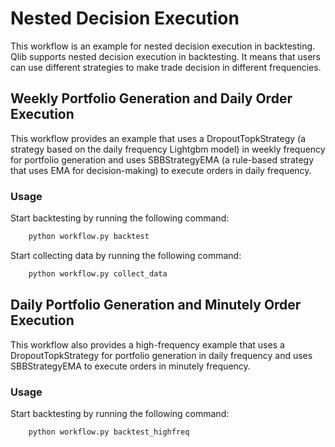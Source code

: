 # Nested Decision Execution

This workflow is an example for nested decision execution in backtesting. Qlib supports nested decision execution in backtesting. It means that users can use different strategies to make trade decision in different frequencies.

## Weekly Portfolio Generation and Daily Order Execution

This workflow provides an example that uses a DropoutTopkStrategy (a strategy based on the daily frequency Lightgbm model) in weekly frequency for portfolio generation and uses SBBStrategyEMA (a rule-based strategy that uses EMA for decision-making) to execute orders in daily frequency. 

### Usage

Start backtesting by running the following command:
```bash
    python workflow.py backtest
```

Start collecting data by running the following command:
```bash
    python workflow.py collect_data
```

## Daily Portfolio Generation and Minutely Order Execution

This workflow also provides a high-frequency example that uses a DropoutTopkStrategy for portfolio generation in daily frequency and uses SBBStrategyEMA to execute orders in minutely frequency. 

### Usage

Start backtesting by running the following command:
```bash
    python workflow.py backtest_highfreq
```